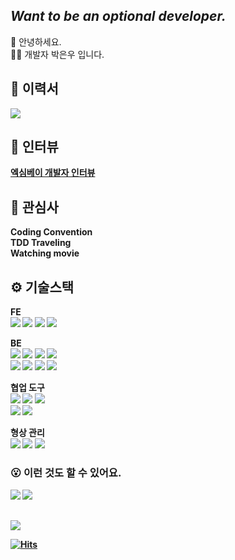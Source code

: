 ## <em>Want to be an optional developer.</em>
👋 안녕하세요.
<br>
🙇‍♂️ 개발자 박은우 입니다. 

## <Strong>📃 이력서<Strong>
<a href="https://military-diadem-6f0.notion.site/5c39df8a85044efeae1a47b1bd42421f">
  <img src="https://img.shields.io/badge/Notion-%23000000.svg?style=flat-square&logo=notion&logoColor=white">
</a>

## <Strong>🎤 인터뷰<Strong> 
<a href="https://www.jobkorea.co.kr/starter/interview/View/21592" target="_blank">엑심베이 개발자 인터뷰</a>
  
## <Strong>🧐 관심사</Strong>
  Coding Convention  
  TDD
  Traveling  
  Watching movie

## <Strong>⚙ 기술스택</Strong>

<b>FE</b><br/>
<img src="https://img.shields.io/badge/html5-%23E34F26.svg?style=flat-square&logo=html5&logoColor=black">
<img src="https://img.shields.io/badge/CSS3-1572B6?style=flat-square&logo=CSS3&logoColor=black">
<img src="https://img.shields.io/badge/JavaScript-F7DF1E?style=flat-square&logo=javascript&logoColor=black">
<img src="https://img.shields.io/badge/jquery-0769AD?style=flat-square&logo=jquery&logoColor=white">
<!-- <br>
<img src="https://img.shields.io/badge/Bootstrap-7952B3?style=flat-square&logo=Bootstrap&logoColor=white">
<img src="https://img.shields.io/badge/Ant_Design-0170FE?style=flat-square&logo=AntDesign&logoColor=white"> -->
  
<b>BE</b><br/>
<img src="https://img.shields.io/badge/Java-ED8B00?style=flat-square&logo=java&logoColor=black">
<img src="https://img.shields.io/badge/Spring-6DB33F?style=flat-square&logo=spring&logoColor=white">
<img src="https://img.shields.io/badge/Spring_Boot-6DB33F?style=flat-square&logo=SpringBoot&logoColor=white">
<img src="https://img.shields.io/badge/JPA-6DB33F?style=flat-square&logo=JPA&logoColor=white">
<br>
<img src="https://img.shields.io/badge/MySQL-00000F?style=flat-square&logo=mysql&logoColor=white">
<img src="https://img.shields.io/badge/oracle-F80000?style=flat-square&logo=oracle&logoColor=white">
<img src="https://img.shields.io/badge/Hudson-00000F?style=flat-square&logo=hudson&logoColor=white">
<img src="https://img.shields.io/badge/Jenkins-000000?style=flat-square&logo=Jenkins&logoColor=white">

<b>협업 도구</b><br/>
<img src="https://img.shields.io/badge/Notion-000000.svg?style=flat-square&logo=Notion&logoColor=white">
<img src="https://img.shields.io/badge/Gsuite-4285F4.svg?style=flat-square&logo=GoogleChrome&logoColor=white">
<img src="https://img.shields.io/badge/Slack-6f097a.svg?style=flat-square&logo=Slack&logoColor=white">
<br/>
<img src="https://img.shields.io/badge/JIRA-1572B6.svg?style=flat-square&logo=JIRA&logoColor=white">
<img src="https://img.shields.io/badge/Confluence-1572B6.svg?style=flat-square&logo=Confluence&logoColor=white">
</p>

<b>형상 관리</b><br/>
<img src="https://img.shields.io/badge/subversion-7ecbf2.svg?style=flat-square&logo=subversion&logoColor=white">
<img src="https://img.shields.io/badge/git-F05032.svg?style=flat-square&logo=git&logoColor=white">
<img src="https://img.shields.io/badge/github-181717.svg?style=flat-square&logo=github&logoColor=white">
</p>

### <strong>😮 이런 것도 할 수 있어요.</strong>
<img src="https://img.shields.io/badge/React-61DAFB?style=flat-square&logo=react&logoColor=black">
<img src="https://img.shields.io/badge/Python-3776AB?style=flat-square&logo=Python&logoColor=white">
<!--<img src="https://img.shields.io/badge/Redux-764ABC?style=flat-square&logo=Redux&logoColor=black">-->
<!--<img src="https://img.shields.io/badge/Redux-Saga-999999?style=flat-square&logo=Redux-Saga&logoColor=white"> -->
<!--<img src="https://img.shields.io/badge/Next.js-000000?style=flat-square&logo=Next.js&logoColor=white"> -->
<!-- <img src="https://img.shields.io/badge/C++-00599C?style=flat-square&logo=cplusplus&logoColor=white"> -->

## 
<a href="https://opgc.me/#/users/ieunune" target="_blank"><img src="https://api.opgc.me/githubs/users/ieunune/tag/?theme=basic" /></a>
<!-- 
<br/> ![GitHub status](https://github-readme-stats.vercel.app/api?username=ieunune&show_icons=true)
<br/> ![Metrics](https://metrics.lecoq.io/ieunune?template=classic&config.timezone=Asia%2FSeoul&config.animated=true)
-->
  
<!-- ### 📞 Connect with me
[![email](https://img.shields.io/badge/Mail-FEE500?style=flat-square&logo=Kakaotalk&logoColor=191919)](mailto:une@kakao.com) -->
  
  [![Hits](https://hits.seeyoufarm.com/api/count/incr/badge.svg?url=https%3A%2F%2Fgithub.com%2Fieunune&count_bg=%23707070&title_bg=%23000000&icon=digitalocean.svg&icon_color=%23E7E7E7&title=hits&edge_flat=false)](https://hits.seeyoufarm.com)
